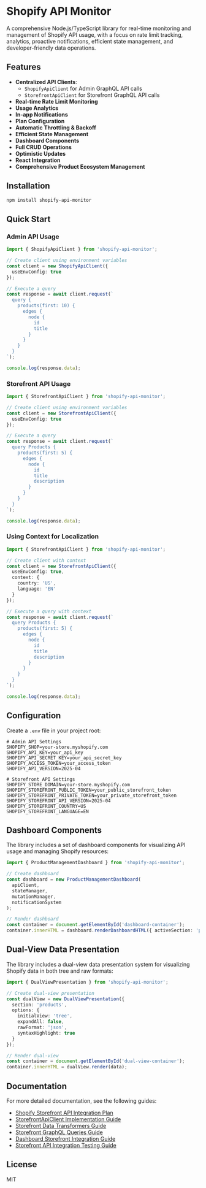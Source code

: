 # Shopify API Monitor

A comprehensive Node.js/TypeScript library for real-time monitoring and management of Shopify API usage, with a focus on rate limit tracking, analytics, proactive notifications, efficient state management, and developer-friendly data operations.

## Features

- **Centralized API Clients**:
  - `ShopifyApiClient` for Admin GraphQL API calls
  - `StorefrontApiClient` for Storefront GraphQL API calls
- **Real-time Rate Limit Monitoring**
- **Usage Analytics**
- **In-app Notifications**
- **Plan Configuration**
- **Automatic Throttling & Backoff**
- **Efficient State Management**
- **Dashboard Components**
- **Full CRUD Operations**
- **Optimistic Updates**
- **React Integration**
- **Comprehensive Product Ecosystem Management**

## Installation

```bash
npm install shopify-api-monitor
```

## Quick Start

### Admin API Usage

```typescript
import { ShopifyApiClient } from 'shopify-api-monitor';

// Create client using environment variables
const client = new ShopifyApiClient({
  useEnvConfig: true
});

// Execute a query
const response = await client.request(`
  query {
    products(first: 10) {
      edges {
        node {
          id
          title
        }
      }
    }
  }
`);

console.log(response.data);
```

### Storefront API Usage

```typescript
import { StorefrontApiClient } from 'shopify-api-monitor';

// Create client using environment variables
const client = new StorefrontApiClient({
  useEnvConfig: true
});

// Execute a query
const response = await client.request(`
  query Products {
    products(first: 5) {
      edges {
        node {
          id
          title
          description
        }
      }
    }
  }
`);

console.log(response.data);
```

### Using Context for Localization

```typescript
import { StorefrontApiClient } from 'shopify-api-monitor';

// Create client with context
const client = new StorefrontApiClient({
  useEnvConfig: true,
  context: {
    country: 'US',
    language: 'EN'
  }
});

// Execute a query with context
const response = await client.request(`
  query Products {
    products(first: 5) {
      edges {
        node {
          id
          title
          description
        }
      }
    }
  }
`);

console.log(response.data);
```

## Configuration

Create a `.env` file in your project root:

```
# Admin API Settings
SHOPIFY_SHOP=your-store.myshopify.com
SHOPIFY_API_KEY=your_api_key
SHOPIFY_API_SECRET_KEY=your_api_secret_key
SHOPIFY_ACCESS_TOKEN=your_access_token
SHOPIFY_API_VERSION=2025-04

# Storefront API Settings
SHOPIFY_STORE_DOMAIN=your-store.myshopify.com
SHOPIFY_STOREFRONT_PUBLIC_TOKEN=your_public_storefront_token
SHOPIFY_STOREFRONT_PRIVATE_TOKEN=your_private_storefront_token
SHOPIFY_STOREFRONT_API_VERSION=2025-04
SHOPIFY_STOREFRONT_COUNTRY=US
SHOPIFY_STOREFRONT_LANGUAGE=EN
```

## Dashboard Components

The library includes a set of dashboard components for visualizing API usage and managing Shopify resources:

```typescript
import { ProductManagementDashboard } from 'shopify-api-monitor';

// Create dashboard
const dashboard = new ProductManagementDashboard(
  apiClient,
  stateManager,
  mutationManager,
  notificationSystem
);

// Render dashboard
const container = document.getElementById('dashboard-container');
container.innerHTML = dashboard.renderDashboardHTML({ activeSection: 'products' }, metrics);
```

## Dual-View Data Presentation

The library includes a dual-view data presentation system for visualizing Shopify data in both tree and raw formats:

```typescript
import { DualViewPresentation } from 'shopify-api-monitor';

// Create dual-view presentation
const dualView = new DualViewPresentation({
  section: 'products',
  options: {
    initialView: 'tree',
    expandAll: false,
    rawFormat: 'json',
    syntaxHighlight: true
  }
});

// Render dual-view
const container = document.getElementById('dual-view-container');
container.innerHTML = dualView.render(data);
```

## Documentation

For more detailed documentation, see the following guides:

- [Shopify Storefront API Integration Plan](./docs/Shopify_Storefront_API_Integration_Plan.md)
- [StorefrontApiClient Implementation Guide](./docs/StorefrontApiClient_Implementation_Guide.md)
- [Storefront Data Transformers Guide](./docs/Storefront_Data_Transformers_Guide.md)
- [Storefront GraphQL Queries Guide](./docs/Storefront_GraphQL_Queries_Guide.md)
- [Dashboard Storefront Integration Guide](./docs/Dashboard_Storefront_Integration_Guide.md)
- [Storefront API Integration Testing Guide](./docs/Storefront_API_Integration_Testing_Guide.md)

## License

MIT